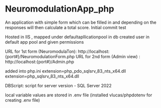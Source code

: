 # NeuromodulationApp_php
An application with simple form which can be filled in and depending on the  responses will then calculate a total score.
Initial commit test
 
Hosted in IIS , mapped under defaultapllicationpool
in db created user in default app pool and given permissions

URL for 1st form (NeuromodulaTon): http://localhost:{port#}/NeuromodulationForm.php
URL for 2nd form (Admin view) : http://localhost:{port#}/Admin.php

added into php.ini
extension=php_pdo_sqlsrv_83_nts_x64.dll
extension=php_sqlsrv_83_nts_x64.dll


DBScript: script for server version - SQL Server 2022

local variable values are stored in .env file (installed vlucas/phpdotenv for creating .env file)
